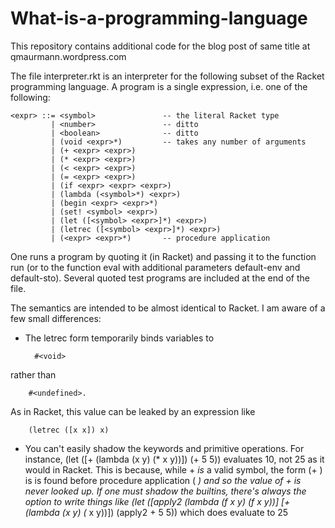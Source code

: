 What-is-a-programming-language
==============================

This repository contains additional code for the blog post of same title at qmaurmann.wordpress.com

The file interpreter.rkt is an interpreter for the following subset of the Racket programming language. A program is a single expression, i.e. one of the following:

    <expr> ::= <symbol>               -- the literal Racket type
             | <number>               -- ditto
             | <boolean>              -- ditto
             | (void <expr>*)         -- takes any number of arguments
             | (+ <expr> <expr>)
             | (* <expr> <expr>)
             | (< <expr> <expr>)
             | (= <expr> <expr>)
             | (if <expr> <expr> <expr>)
             | (lambda (<symbol>*) <expr>)
             | (begin <expr> <expr>*)
             | (set! <symbol> <expr>)
             | (let ([<symbol> <expr>]*) <expr>)
             | (letrec ([<symbol> <expr>]*) <expr>)
             | (<expr> <expr>*)       -- procedure application

One runs a program by quoting it (in Racket) and passing it to the function run (or to the function eval with additional parameters default-env and default-sto). Several quoted test programs are included at the end of the file.

The semantics are intended to be almost identical to Racket. I am aware of a few small differences:

* The letrec form temporarily binds variables to

        #<void>

rather than

        #<undefined>.

As in Racket, this value can be leaked by an expression like

        (letrec ([x x]) x)

* You can't easily shadow the keywords and primitive operations. For instance,
        (let ([+ (lambda (x y) (* x y))]) (+ 5 5))
evaluates 10, not 25 as it would in Racket. This is because, while + *is* a valid symbol, the form
        (+ <expr> <expr>)
is is found before procedure application
        (<expr> <expr>*)
and so the value of + is never looked up. If one *must* shadow the builtins, there's always the option to write things like
        (let ([apply2 (lambda (f x y) (f x y))]
              [+ (lambda (x y) (* x y))])
          (apply2 + 5 5))
which does evaluate to 25

